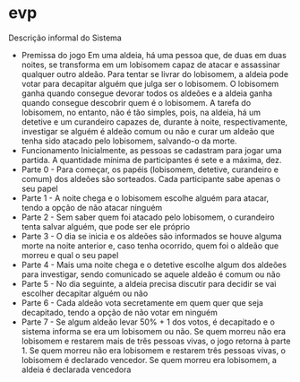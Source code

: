 # evp

 Descrição informal do Sistema
- Premissa do jogo
Em uma aldeia, há uma pessoa que, de duas em duas noites, se transforma em um
lobisomem capaz de atacar e assassinar qualquer outro aldeão. Para tentar se livrar
do lobisomem, a aldeia pode votar para decapitar alguém que julga ser o
lobisomem. O lobisomem ganha quando consegue devorar todos os aldeões e a
aldeia ganha quando consegue descobrir quem é o lobisomem. A tarefa do
lobisomem, no entanto, não é tão simples, pois, na aldeia, há um detetive e um
curandeiro capazes de, durante à noite, respectivamente, investigar se alguém é
aldeão comum ou não e curar um aldeão que tenha sido atacado pelo lobisomem,
salvando-o da morte.
- Funcionamento
Inicialmente, as pessoas se cadastram para jogar uma partida. A quantidade mínima
de participantes é sete e a máxima, dez.
 - Parte 0 - Para começar, os papéis (lobisomem, detetive, curandeiro e comum) dos
aldeões são sorteados. Cada participante sabe apenas o seu papel
 - Parte 1 - A noite chega e o lobisomem escolhe alguém para atacar, tendo a opção
de não atacar ninguém
 - Parte 2 - Sem saber quem foi atacado pelo lobisomem, o curandeiro tenta salvar
alguém, que pode ser ele próprio
 - Parte 3 - O dia se inicia e os aldeões são informados se houve alguma morte na
noite anterior e, caso tenha ocorrido, quem foi o aldeão que morreu e qual o seu
papel
 - Parte 4 - Mais uma noite chega e o detetive escolhe algum dos aldeões para
investigar, sendo comunicado se aquele aldeão é comum ou não
 - Parte 5 - No dia seguinte, a aldeia precisa discutir para decidir se vai escolher
decapitar alguém ou não
 - Parte 6 - Cada aldeão vota secretamente em quem quer que seja decapitado, tendo
a opção de não votar em ninguém
 - Parte 7 - Se algum aldeão levar 50% + 1 dos votos, é decapitado e o sistema
informa se era um lobisomem ou não. Se quem morreu não era lobisomem e
restarem mais de três pessoas vivas, o jogo retorna à parte 1. Se quem morreu não
era lobisomem e restarem três pessoas vivas, o lobisomem é declarado vencedor.
Se quem morreu era lobisomem, a aldeia é declarada vencedora
